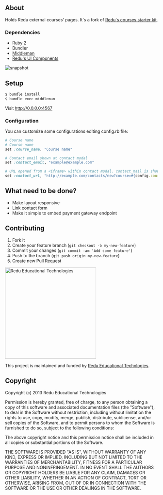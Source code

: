 ## About

Holds Redu external courses' pages. It's a fork of [Redu's courses starter kit](https://github.com/redu/courses-starter-kit).

### Dependencies

- Ruby 2
- Bundler
- [Middleman](https://github.com/middleman/middleman)
- [Redu's UI Components](http://developers.redu.com.br/ui-components)

![snapshot](https://doc-14-0o-docs.googleusercontent.com/docs/securesc/c8q50lp7palrgn6tkprt6op63l9vhrea/0njrpcbcu65b0i4pjmshm2sffilqtgl9/1372788000000/17128520968404989744/17128520968404989744/0BzNrLdHF4h5bX2diOTRZQXZTclk?h=16653014193614665626&e=download)

## Setup

```sh
$ bundle install
$ bundle exec middleman
```

Visit http://0.0.0.0:4567

### Configuration

You can customize some configurations editing config.rb file:

```ruby
# Course name
# Course name
set :course_name, "Course name"

# Contact email shown at contact modal
set :contact_email, "example@example.com"

# URL opened from a <iframe> within contact modal. contact_mail is showed whenever contact_url is nil.
set :contact_url, "http://example.com/contacts/new?course=#{config.course_name}"
```

## What need to be done?

- Make layout responsive
- Link contact form
- Make it simple to embed payment gateway endpoint

## Contributing

1. Fork it
2. Create your feature branch (`git checkout -b my-new-feature`)
3. Commit your changes (`git commit -am 'Add some feature'`)
4. Push to the branch (`git push origin my-new-feature`)
5. Create new Pull Request


<img src="https://github.com/downloads/redu/redupy/redutech-marca.png" alt="Redu Educational Technologies" width="300">

This project is maintained and funded by [Redu Educational Techologies](http://tech.redu.com.br).

## Copyright

Copyright (c) 2013 Redu Educational Technologies

Permission is hereby granted, free of charge, to any person obtaining a copy of this software and associated documentation files (the "Software"), to deal in the Software without restriction, including without limitation the rights to use, copy, modify, merge, publish, distribute, sublicense, and/or sell copies of the Software, and to permit persons to whom the Software is furnished to do so, subject to the following conditions:

The above copyright notice and this permission notice shall be included in all copies or substantial portions of the Software.

THE SOFTWARE IS PROVIDED "AS IS", WITHOUT WARRANTY OF ANY KIND, EXPRESS OR IMPLIED, INCLUDING BUT NOT LIMITED TO THE WARRANTIES OF MERCHANTABILITY, FITNESS FOR A PARTICULAR PURPOSE AND NONINFRINGEMENT. IN NO EVENT SHALL THE AUTHORS OR COPYRIGHT HOLDERS BE LIABLE FOR ANY CLAIM, DAMAGES OR OTHER LIABILITY, WHETHER IN AN ACTION OF CONTRACT, TORT OR OTHERWISE, ARISING FROM, OUT OF OR IN CONNECTION WITH THE SOFTWARE OR THE USE OR OTHER DEALINGS IN THE SOFTWARE.
